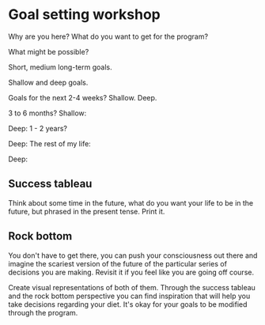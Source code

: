# Goal setting workshop
Why are you here? What do you want to get for the program?

What might be possible?

Short, medium long-term goals.

Shallow and deep goals.

Goals for the next 2-4 weeks?
Shallow.
Deep.

3 to 6 months?
Shallow:

Deep:
1 - 2 years?

Deep:
The rest of my life:

Deep:


## Success tableau
Think about some time in the future, what do you want your life to be in the future, but phrased in the present tense. Print it.

## Rock bottom
You don't have to get there, you can push your consciousness out there and imagine the scariest version of the future of the particular series of decisions you are making. Revisit it if you feel like you are going off course.

Create visual representations of both of them. Through the success tableau and the rock bottom perspective you can find inspiration that will help you take decisions regarding your diet. It's okay for your goals to be modified through the program.
